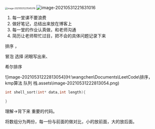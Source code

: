 <img src="H:\wangchen\Documents\LeetCode\排序，kmp算法 队列 栈.assets\image-20210531221545376.png" alt="image-20210531221545376" style="zoom:50%;" />

<img src="H:\wangchen\Documents\LeetCode\排序，kmp算法 队列 栈.assets\image-20210531221631016.png" alt="image-20210531221631016" style="zoom:100%;" />

1. 每一堂课不要浪费
2. 做好笔记，总结出来放在博客上
3. 每一堂的作业认真做，和老师沟通
4. 简历让老师帮忙过目，把不会的具体问题记录下来



排序 ，

冒泡 选择 闭眼写出来、

希尔排序

![image-20210531222813054](H:\wangchen\Documents\LeetCode\排序，kmp算法 队列 栈.assets\image-20210531222813054.png)

```cpp
int shell_sort(int* data,int length){
    
}
```

理解->背下来 重要的代码。



将数组分为两份，每一份与前面的做对比，小的放前面，大的放后面。